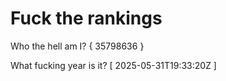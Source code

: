 # Fuck the rankings

Who the hell am I?
{ 35798636 }

What fucking year is it?
[ 2025-05-31T19:33:20Z ]
